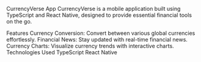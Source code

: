 CurrencyVerse App
CurrencyVerse is a mobile application built using TypeScript and React Native, designed to provide essential financial tools on the go.

Features
Currency Conversion: Convert between various global currencies effortlessly.
Financial News: Stay updated with real-time financial news.
Currency Charts: Visualize currency trends with interactive charts.
Technologies Used
TypeScript
React Native
